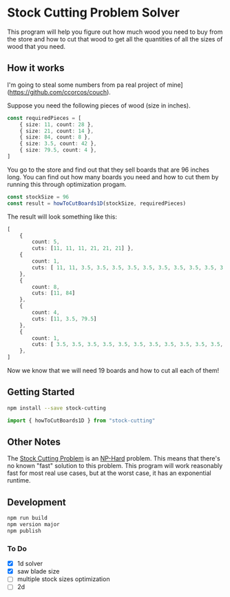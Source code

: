 # Stock Cutting Problem Solver

This program will help you figure out how much wood you need to buy from the store and how to cut that wood to get all the quantities of all the sizes of wood that you need.

## How it works

I'm going to steal some numbers from pa real project of mine](https://github.com/ccorcos/couch).

Suppose you need the following pieces of wood (size in inches).

```ts
const requiredPieces = [
	{ size: 11, count: 28 },
	{ size: 21, count: 14 },
	{ size: 84, count: 8 },
	{ size: 3.5, count: 42 },
	{ size: 79.5, count: 4 },
]
```

You go to the store and find out that they sell boards that are 96 inches long. You can find out how many boards you need and how to cut them by running this through optimization progam.

```ts
const stockSize = 96
const result = howToCutBoards1D(stockSize, requiredPieces)
```

The result will look something like this:

```ts
[
	{
		count: 5,
		cuts: [11, 11, 11, 21, 21, 21] },
	{
		count: 1,
		cuts: [ 11, 11, 3.5, 3.5, 3.5, 3.5, 3.5, 3.5, 3.5, 3.5, 3.5, 3.5, 3.5, 3.5, 3.5, 3.5, 3.5, 3.5, 3.5, 3.5, 3.5],
	},
	{
		count: 8,
		cuts: [11, 84]
	},
	{
		count: 4,
		cuts: [11, 3.5, 79.5]
	},
	{
		count: 1,
		cuts: [ 3.5, 3.5, 3.5, 3.5, 3.5, 3.5, 3.5, 3.5, 3.5, 3.5, 3.5, 3.5, 3.5, 3.5, 3.5, 3.5, 3.5, 3.5, 3.5, 3.5, 3.5, 3.5, 3.5, 3.5, 3.5],
	},
]
```

Now we know that we will need 19 boards and how to cut all each of them!

## Getting Started

```sh
npm install --save stock-cutting
```

```ts
import { howToCutBoards1D } from "stock-cutting"
```

## Other Notes

The [Stock Cutting Problem](https://en.wikipedia.org/wiki/Cutting_stock_problem) is an [NP-Hard](https://en.wikipedia.org/wiki/NP-hardness) problem. This means that there's no known "fast" solution to this problem. This program will work reasonably fast for most real use cases, but at the worst case, it has an exponential runtime.

## Development

```sh
npm run build
npm version major
npm publish
```

### To Do

- [x] 1d solver
- [x] saw blade size
- [ ] multiple stock sizes optimization
- [ ] 2d